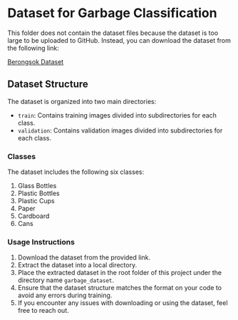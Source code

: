 # Dataset for Garbage Classification

This folder does not contain the dataset files because the dataset is too large to be uploaded to GitHub. Instead, you can download the dataset from the following link:

[Berongsok Dataset](https://drive.google.com/file/d/1o__AK8ILNQ1MIFdWJqUhVGBO7YbUZy5H/view?usp=sharing)

## Dataset Structure

The dataset is organized into two main directories:

- `train`: Contains training images divided into subdirectories for each class.
- `validation`: Contains validation images divided into subdirectories for each class.

### Classes

The dataset includes the following six classes:
1. Glass Bottles
2. Plastic Bottles
3. Plastic Cups
4. Paper
5. Cardboard
6. Cans

### Usage Instructions

1. Download the dataset from the provided link.
2. Extract the dataset into a local directory.
3. Place the extracted dataset in the root folder of this project under the directory name `garbage_dataset`.
4. Ensure that the dataset structure matches the format on your code to avoid any errors during training.
5. If you encounter any issues with downloading or using the dataset, feel free to reach out.
